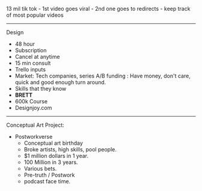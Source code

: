 
13 mil tik tok
	- 1st video goes viral
	- 2nd one goes to redirects
	- keep track of most popular videos

----

Design
- 48 hour 
- Subscription
- Cancel at anytime
- 15 min consult
- Trello inputs 
- Market: Tech companies, series A/B funding : Have money, don't care, quick and good enough turn around.
- Skills that they know
- **BRETT**
- 600k Course
- Designjoy.com
----

Conceptual Art Project:
- Postworkverse
	- Conceptual art birthday
	- Broke artists, high skills, pool people. 
	- $1 million dollars in 1 year.
	- 100 Million in 3 years.
	- Various bets.
	- Pre-truth / Postwork
	- podcast face time.